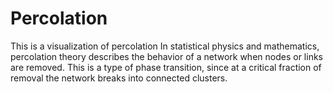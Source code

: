 # Percolation
This is a visualization of percolation In statistical physics and mathematics, percolation theory describes the behavior of a network when nodes or links are removed. This is a type of phase transition, since at a critical fraction of removal the network breaks into connected clusters.
